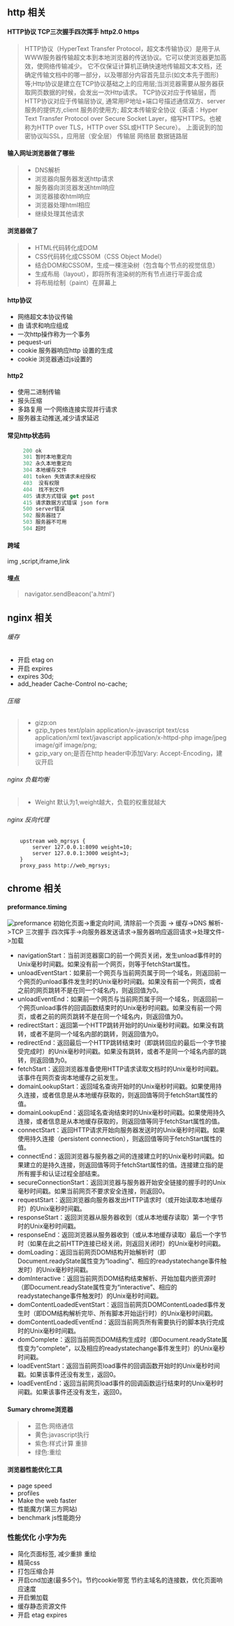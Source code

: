 ## http 相关

#### HTTP协议   TCP三次握手四次挥手  http2.0  https
> HTTP协议（HyperText Transfer Protocol，超文本传输协议）是用于从WWW服务器传输超文本到本地浏览器的传送协议。它可以使浏览器更加高效，使网络传输减少。
> 它不仅保证计算机正确快速地传输超文本文档，还确定传输文档中的哪一部分，以及哪部分内容首先显示(如文本先于图形)等;Http协议是建立在TCP协议基础之上的应用层;当浏览器需要从服务器获取网页数据的时候，会发出一次Http请求。
> TCP协议对应于传输层，而HTTP协议对应于传输层协议, 通常用IP地址+端口号描述通信双方、server服务的提供方,client 服务的使用方;
> 超文本传输安全协议（英语：Hyper Text Transfer Protocol over Secure Socket Layer，缩写HTTPS。也被称为HTTP over TLS，HTTP over SSL或HTTP Secure）。 上面说到的加密协议叫SSL，应用层（安全层） 传输层 网络层 数据链路层

#### 输入网址浏览器做了哪些
>*    DNS解析
>*    浏览器向服务器发送http请求
>*    服务器向浏览器发送html响应
>*    浏览器接收html响应
>*    浏览器处理html相应
>*    继续处理其他请求

#### 浏览器做了
>* HTML代码转化成DOM
>* CSS代码转化成CSSOM（CSS Object Model）
>* 结合DOM和CSSOM，生成一棵渲染树（包含每个节点的视觉信息）
>* 生成布局（layout），即将所有渲染树的所有节点进行平面合成
>* 将布局绘制（paint）在屏幕上

#### http协议
*    网络超文本协议传输
*    由 请求和响应组成
*    一次http操作称为一个事务
*    pequest-uri
*    cookie 服务器响应http 设置的生成
*    cookie 浏览器通过js设置的

#### http2
*   使用二进制传输
*   报头压缩
*   多路复用 一个网络连接实现并行请求
*   服务器主动推送,减少请求延迟

####   常见http状态码
``` javascript
     200 ok
     301 暂时本地重定向
     302 永久本地重定向
     304 本地缓存文件
     401 token 失效请求未经授权
     403  没有权限
     404  找不到文件
     405 请求方式错误 get post
     415 请求数据方式错误 json form
     500 server错误
     502 服务器挂了
     503 服务器不可用
     504 超时
```

#### 跨域
img ,script,iframe,link

#### 埋点
> navigator.sendBeacon('a.html')

## nginx 相关

###### 缓存
* 开启 etag on
* 开启 expires
* expires 30d;
* add_header Cache-Control no-cache;

###### 压缩
>* gizp:on
>* gzip_types text/plain application/x-javascript text/css application/xml text/javascript application/x-httpd-php image/jpeg image/gif image/png;
>* gzip_vary on;是否在http header中添加Vary: Accept-Encoding，建议开启

###### nginx 负载均衡
>* Weight 默认为1,weight越大，负载的权重就越大

######  nginx 反向代理
```javacript
    upstream web_mgrsys {
        server 127.0.0.1:8090 weight=10;
        server 127.0.0.1:3000 weight=3;
    }
    proxy_pass http://web_mgrsys;
```

## chrome 相关
#### preformance.timing
![preformance](img/timing-overview.png)
初始化页面->重定向时间, 清除前一个页面 -> 缓存->DNS 解析->TCP  三次握手 四次挥手->向服务器发送请求->服务器响应返回请求->处理文件->加载

* navigationStart：当前浏览器窗口的前一个网页关闭，发生unload事件时的Unix毫秒时间戳。如果没有前一个网页，则等于fetchStart属性。
* unloadEventStart：如果前一个网页与当前网页属于同一个域名，则返回前一个网页的unload事件发生时的Unix毫秒时间戳。如果没有前一个网页，或者之前的网页跳转不是在同一个域名内，则返回值为0。
* unloadEventEnd：如果前一个网页与当前网页属于同一个域名，则返回前一个网页unload事件的回调函数结束时的Unix毫秒时间戳。如果没有前一个网页，或者之前的网页跳转不是在同一个域名内，则返回值为0。
* redirectStart：返回第一个HTTP跳转开始时的Unix毫秒时间戳。如果没有跳转，或者不是同一个域名内部的跳转，则返回值为0。
* redirectEnd：返回最后一个HTTP跳转结束时（即跳转回应的最后一个字节接受完成时）的Unix毫秒时间戳。如果没有跳转，或者不是同一个域名内部的跳转，则返回值为0。
* fetchStart：返回浏览器准备使用HTTP请求读取文档时的Unix毫秒时间戳。该事件在网页查询本地缓存之前发生。
* domainLookupStart：返回域名查询开始时的Unix毫秒时间戳。如果使用持久连接，或者信息是从本地缓存获取的，则返回值等同于fetchStart属性的值。
* domainLookupEnd：返回域名查询结束时的Unix毫秒时间戳。如果使用持久连接，或者信息是从本地缓存获取的，则返回值等同于fetchStart属性的值。
* connectStart：返回HTTP请求开始向服务器发送时的Unix毫秒时间戳。如果使用持久连接（persistent connection），则返回值等同于fetchStart属性的值。
* connectEnd：返回浏览器与服务器之间的连接建立时的Unix毫秒时间戳。如果建立的是持久连接，则返回值等同于fetchStart属性的值。连接建立指的是所有握手和认证过程全部结束。
* secureConnectionStart：返回浏览器与服务器开始安全链接的握手时的Unix毫秒时间戳。如果当前网页不要求安全连接，则返回0。
* requestStart：返回浏览器向服务器发出HTTP请求时（或开始读取本地缓存时）的Unix毫秒时间戳。
* responseStart：返回浏览器从服务器收到（或从本地缓存读取）第一个字节时的Unix毫秒时间戳。
* responseEnd：返回浏览器从服务器收到（或从本地缓存读取）最后一个字节时（如果在此之前HTTP连接已经关闭，则返回关闭时）的Unix毫秒时间戳。
* domLoading：返回当前网页DOM结构开始解析时（即Document.readyState属性变为“loading”、相应的readystatechange事件触发时）的Unix毫秒时间戳。
* domInteractive：返回当前网页DOM结构结束解析、开始加载内嵌资源时（即Document.readyState属性变为“interactive”、相应的readystatechange事件触发时）的Unix毫秒时间戳。
* domContentLoadedEventStart：返回当前网页DOMContentLoaded事件发生时（即DOM结构解析完毕、所有脚本开始运行时）的Unix毫秒时间戳。
* domContentLoadedEventEnd：返回当前网页所有需要执行的脚本执行完成时的Unix毫秒时间戳。
* domComplete：返回当前网页DOM结构生成时（即Document.readyState属性变为“complete”，以及相应的readystatechange事件发生时）的Unix毫秒时间戳。
* loadEventStart：返回当前网页load事件的回调函数开始时的Unix毫秒时间戳。如果该事件还没有发生，返回0。
* loadEventEnd：返回当前网页load事件的回调函数运行结束时的Unix毫秒时间戳。如果该事件还没有发生，返回0。



#### Sumary chrome浏览器
>* 蓝色:网络通信 
>* 黄色:javascript执行
>* 紫色:样式计算 重排
>* 绿色:重绘

#### 浏览器性能优化工具
* page speed
* profiles
* Make the web faster
* 性能魔方(第三方网站)
* benchmark  js性能跑分

### 性能优化 小字为先
* 简化页面标签, 减少重排 重绘
* 精简css 
* 打包压缩合并 
* 开启cnd加速(最多5个)。节约cookie带宽  节约主域名的连接数，优化页面响应速度
* 开启懒加载
* 缓存静态资源文件
* 开启 etag expires









